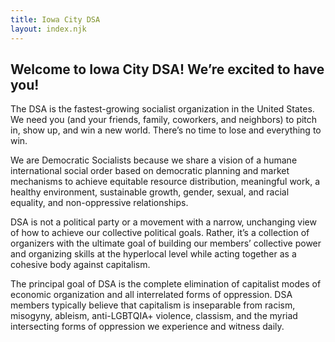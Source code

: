 ```yaml
---
title: Iowa City DSA
layout: index.njk
---
```


## Welcome to Iowa City DSA! We’re excited to have you!

The DSA is the fastest-growing socialist organization in the United States. We need you (and your friends, family, coworkers, and neighbors) to pitch in, show up, and win a new world. There’s no time to lose and everything to win. 

We are Democratic Socialists because we share a vision of a humane international social order based on democratic planning and market mechanisms to achieve equitable resource distribution, meaningful work, a healthy environment, sustainable growth, gender, sexual, and racial equality, and non-oppressive relationships.

DSA is not a political party or a movement with a narrow, unchanging view of how to achieve our collective political goals. Rather, it’s a collection of organizers with the ultimate goal of building our members’ collective power and organizing skills at the hyperlocal level while acting together as a cohesive body against capitalism.

The principal goal of DSA is the complete elimination of capitalist modes of economic organization and all interrelated forms of oppression. DSA members typically believe that capitalism is inseparable from racism, misogyny, ableism, anti-LGBTQIA+ violence, classism, and the myriad intersecting forms of oppression we experience and witness daily. 
